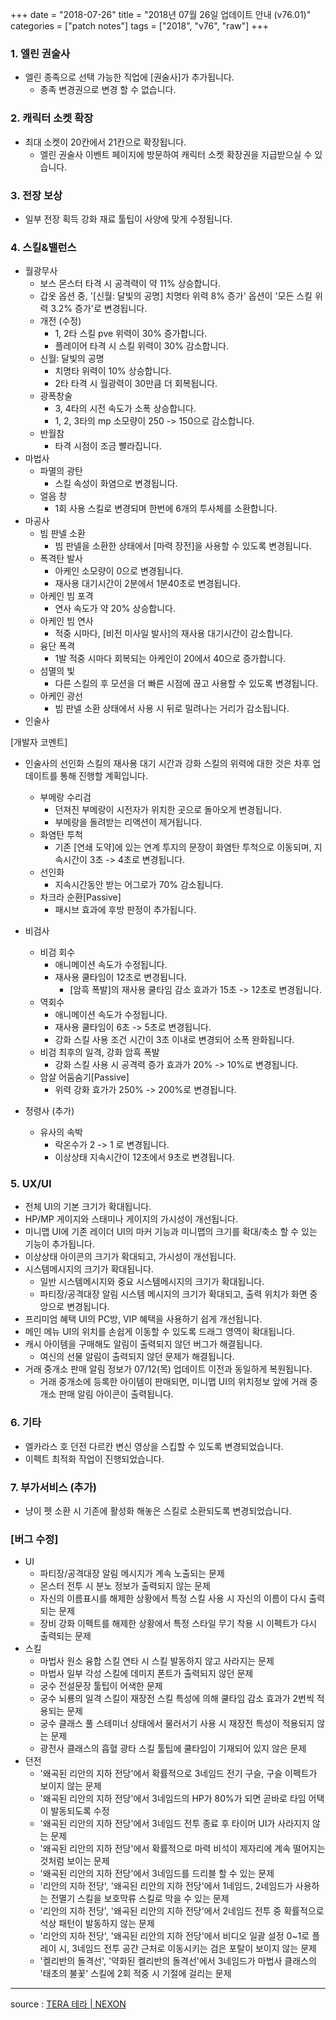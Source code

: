 +++
date = "2018-07-26"
title = "2018년 07월 26일 업데이트 안내 (v76.01)"
categories = ["patch notes"]
tags = ["2018", "v76", "raw"]
+++

### 1. 엘린 권술사
- 엘린 종족으로 선택 가능한 직업에 [권술사]가 추가됩니다.
  - 종족 변경권으로 변경 할 수 없습니다.

### 2. 캐릭터 소켓 확장
- 최대 소켓이 20칸에서 21칸으로 확장됩니다.
  - 엘린 권술사 이벤트 페이지에 방문하여 캐릭터 소켓 확장권을 지급받으실 수 있습니다.

### 3. 전장 보상
- 일부 전장 획득 강화 재료 툴팁이 사양에 맞게 수정됩니다.

### 4. 스킬&밸런스
- 월광무사
  - 보스 몬스터 타격 시 공격력이 약 11% 상승합니다.
  - 갑옷 옵션 중, '[신월: 달빛의 공명] 치명타 위력 8% 증가' 옵션이 '모든 스킬 위력 3.2% 증가'로 변경됩니다.
  - 개전 (수정)
    - 1, 2타 스킬 pve 위력이 30% 증가합니다.
    - 플레이어 타격 시 스킬 위력이 30% 감소합니다.
  - 신월: 달빛의 공명
    - 치명타 위력이 10% 상승합니다.
    - 2타 타격 시 월광력이 30만큼 더 회복됩니다.
  - 광폭창술
    - 3, 4타의 시전 속도가 소폭 상승합니다.
    - 1, 2, 3타의 mp 소모량이 250 -> 150으로 감소합니다.
  - 반월참
    - 타격 시점이 조금 빨라집니다.
- 마법사
  - 파멸의 광탄
    - 스킬 속성이 화염으로 변경됩니다.
  - 얼음 창
    - 1회 사용 스킬로 변경되며 한번에 6개의 투사체를 소환합니다.
- 마공사
  - 빔 판넬 소환
    - 빔 판넬을 소환한 상태에서 [마력 장전]을 사용할 수 있도록 변경됩니다.
  - 폭격탄 발사
    - 아케인 소모량이 0으로 변경됩니다.
    - 재사용 대기시간이 2분에서 1분40초로 변경됩니다.
  - 아케인 빔 포격
    - 연사 속도가 약 20% 상승합니다.
  - 아케인 빔 연사
    - 적중 시마다, [비전 미사일 발사]의 재사용 대기시간이 감소합니다.
  - 융단 폭격
    - 1발 적중 시마다 회복되는 아케인이 20에서 40으로 증가합니다.
  - 섬멸의 빛
    - 다른 스킬의 후 모션을 더 빠른 시점에 끊고 사용할 수 있도록 변경됩니다.
  - 아케인 광선
    - 빔 판넬 소환 상태에서 사용 시 뒤로 밀려나는 거리가 감소됩니다.
- 인술사

[개발자 코멘트]
- 인술사의 선인화 스킬의 재사용 대기 시간과 강화 스킬의 위력에 대한 것은 차후 업데이트를 통해 진행할 계획입니다.

  - 부메랑 수리검
    - 던져진 부메랑이 시전자가 위치한 곳으로 돌아오게 변경됩니다.
    - 부메랑을 돌려받는 리액션이 제거됩니다.
  - 화염탄 투척
    - 기존 [연쇄 도약]에 있는 연계 투지의 문장이 화염탄 투척으로 이동되며, 지속시간이 3초 -> 4초로 변경됩니다.
  - 선인화
    - 지속시간동안 받는 어그로가 70% 감소됩니다.
  - 차크라 순환[Passive]
    - 패시브 효과에 후방 판정이 추가됩니다.
- 비검사
  - 비검 회수
    - 애니메이션 속도가 수정됩니다.
    - 재사용 쿨타임이 12초로 변경됩니다.
      - [암흑 폭발]의 재사용 쿨타임 감소 효과가 15초 -> 12초로 변경됩니다.
  - 역회수
    - 애니메이션 속도가 수정됩니다.
    - 재사용 쿨타임이 6초 -> 5초로 변경됩니다.
    - 강화 스킬 사용 조건 시간이 3초 이내로 변경되어 소폭 완화됩니다.
  - 비검 최후의 일격, 강화 암흑 폭발
    - 강화 스킬 사용 시 공격력 증가 효과가 20% -> 10%로 변경됩니다.
  - 암살 어둠숨기[Passive]
    - 위력 강화 효가가 250% -> 200%로 변경됩니다.
- 정령사 (추가)
  - 유사의 속박
    - 락온수가 2 -> 1 로 변경됩니다.
    - 이상상태 지속시간이 12초에서 9초로 변경됩니다.

### 5. UX/UI
- 전체 UI의 기본 크기가 확대됩니다.
- HP/MP 게이지와 스태미나 게이지의 가시성이 개선됩니다.
- 미니맵 UI에 기존 레이더 UI의 마커 기능과 미니맵의 크기를 확대/축소 할 수 있는 기능이 추가됩니다.
- 이상상태 아이콘의 크기가 확대되고, 가시성이 개선됩니다.
- 시스템메시지의 크기가 확대됩니다.
  - 일반 시스템메시지와 중요 시스템메시지의 크기가 확대됩니다.
  - 파티장/공격대장 알림 시스템 메시지의 크기가 확대되고, 출력 위치가 화면 중앙으로 변경됩니다.
- 프리미엄 혜택 UI의 PC방, VIP 혜택을 사용하기 쉽게 개선됩니다.
- 메인 메뉴 UI의 위치를 손쉽게 이동할 수 있도록 드래그 영역이 확대됩니다.
- 캐시 아이템을 구매해도 알림이 출력되지 않던 버그가 해결됩니다.
  - 여신의 선물 알림이 출력되지 않던 문제가 해결됩니다.
- 거래 중개소 판매 알림 정보가 07/12(목) 업데이트 이전과 동일하게 복원됩니다.
  - 거래 중개소에 등록한 아이템이 판매되면, 미니맵 UI의 위치정보 앞에 거래 중개소 판매 알림 아이콘이 출력됩니다.

### 6. 기타
- 엘카라스 호 던전 다르칸 변신 영상을 스킵할 수 있도록 변경되었습니다.
- 이펙트 최적화 작업이 진행되었습니다. 

### 7. 부가서비스 (추가)
- 냥이 펫 소환 시 기존에 활성화 해놓은 스킬로 소환되도록 변경되었습니다.

### [버그 수정]
- UI
  - 파티장/공격대장 알림 메시지가 계속 노출되는 문제
  - 몬스터 전투 시 분노 정보가 출력되지 않는 문제
  - 자신의 이름표시를 해제한 상황에서 특정 스킬 사용 시 자신의 이름이 다시 출력되는 문제
  - 장비 강화 이펙트를 해제한 상황에서 특정 스타일 무기 착용 시 이펙트가 다시 출력되는 문제
- 스킬
  - 마법사 원소 융합 스킬 연타 시 스킬 발동하지 않고 사라지는 문제
  - 마법사 일부 각성 스킬에 데미지 폰트가 출력되지 않던 문제
  - 궁수 전설문장 툴팁이 어색한 문제
  - 궁수 뇌룡의 일격 스킬이 재장전 스킬 특성에 의해 쿨타임 감소 효과가 2번씩 적용되는 문제
  - 궁수 클래스 풀 스테미너 상태에서 물러서기 사용 시 재장전 특성이 적용되지 않는 문제
  - 광전사 클래스의 흡혈 광타 스킬 툴팁에 쿨타임이 기재되어 있지 않은 문제
- 던전
  - '왜곡된 리안의 지하 전당'에서 확률적으로 3네임드 전기 구슬, 구슬 이펙트가 보이지 않는 문제
  - '왜곡된 리안의 지하 전당'에서 3네임드의 HP가 80%가 되면 곧바로 타임 어택이 발동되도록 수정
  - '왜곡된 리안의 지하 전당'에서 3네임드 전투 종료 후 타이머 UI가 사라지지 않는 문제
  - '왜곡된 리안의 지하 전당'에서 확률적으로 마력 비석이 제자리에 계속 떨어지는 것처럼 보이는 문제
  - '왜곡된 리안의 지하 전당'에서 3네임드를 드리블 할 수 있는 문제
  - '리안의 지하 전당', '왜곡된 리안의 지하 전당'에서 1네임드, 2네임드가 사용하는 전멸기 스킬을 보호막류 스킬로 막을 수 있는 문제
  - '리안의 지하 전당', '왜곡된 리안의 지하 전당'에서 2네임드 전투 중 확률적으로 석상 패턴이 발동하지 않는 문제
  - '리안의 지하 전당', '왜곡된 리안의 지하 전당'에서 비디오 일괄 설정 0~1로 플레이 시, 3네임드 전투 공간 근처로 이동시키는 검은 포탈이 보이지 않는 문제
  - '켈리반의 돌격선', '약화된 켈리반의 돌격선'에서 3네임드가 마법사 클래스의 '태초의 불꽃' 스킬에 2회 적중 시 기절에 걸리는 문제

----

source : [TERA 테라 | NEXON](http://tera.nexon.com/news/update/view.aspx?n4articlesn=349)
